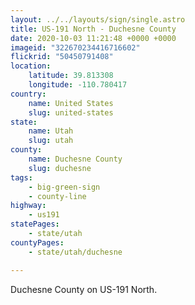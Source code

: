 ```yaml
---
layout: ../../layouts/sign/single.astro
title: US-191 North - Duchesne County
date: 2020-10-03 11:21:48 +0000 +0000
imageid: "322670234416716602"
flickrid: "50450791408"
location:
    latitude: 39.813308
    longitude: -110.780417
country:
    name: United States
    slug: united-states
state:
    name: Utah
    slug: utah
county:
    name: Duchesne County
    slug: duchesne
tags:
    - big-green-sign
    - county-line
highway:
    - us191
statePages:
    - state/utah
countyPages:
    - state/utah/duchesne

---
```

Duchesne County on US-191 North.